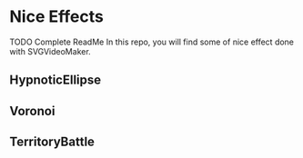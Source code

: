 # Nice Effects

TODO Complete ReadMe
In this repo, you will find some of nice effect done with SVGVideoMaker.

## HypnoticEllipse

## Voronoi

## TerritoryBattle 